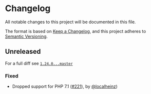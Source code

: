 # Changelog

All notable changes to this project will be documented in this file.

The format is based on [Keep a Changelog](https://keepachangelog.com/en/1.0.0/), and this project adheres to [Semantic Versioning](https://semver.org/spec/v2.0.0.html).

## Unreleased

For a full diff see [`1.24.0...master`][1.24.0...master]

### Fixed

* Dropped support for PHP 7.1 ([#221]), by [@localheinz])

[1.24.0...master]: https://github.com/localheinz/php-cs-fixer-config/compare/1.24.0...master

[#221]: https://github.com/localheinz/php-cs-fixer-config/pull/221

[@localheinz]: https://github.com/localheinz
